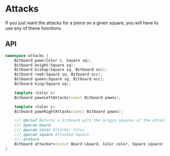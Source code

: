 # Attacks

If you just want the attacks for a piece on a given square, you
will have to use any of these functions.

## API

```cpp
namespace attacks {
    Bitboard pawn(Color c, Square sq);
    Bitboard knight(Square sq);
    Bitboard bishop(Square sq, Bitboard occ);
    Bitboard rook(Square sq, Bitboard occ);
    Bitboard queen(Square sq, Bitboard occ);
    Bitboard king(Square sq);

    template <Color c>
    Bitboard pawnLeftAttacks(const Bitboard pawns);

    template <Color c>
    Bitboard pawnRightAttacks(const Bitboard pawns);

    /// @brief Returns a bitboard with the origin squares of the attacking pieces set
    /// @param board
    /// @param color Attacker Color
    /// @param square Attacked Square
    /// @return
    Bitboard attackers(const Board &board, Color color, Square square);
}
```
